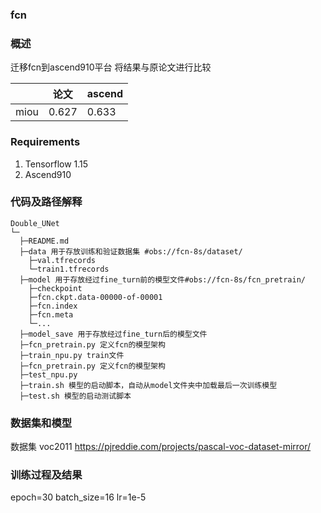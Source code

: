 ###   **fcn** 


###   **概述** 

迁移fcn到ascend910平台
将结果与原论文进行比较

 |                | 论文   | ascend |
|----------------|------|--------|
| miou | 0.627 | 0.633  |

###  Requirements

1. Tensorflow 1.15
2. Ascend910

###   **代码及路径解释** 



```
Double_UNet
└─ 
  ├─README.md
  ├─data 用于存放训练和验证数据集 #obs://fcn-8s/dataset/
  	├─val.tfrecords
  	└─train1.tfrecords
  ├─model 用于存放经过fine_turn前的模型文件#obs://fcn-8s/fcn_pretrain/
  	├─checkpoint
  	├─fcn.ckpt.data-00000-of-00001
  	├─fcn.index
  	├─fcn.meta
  	└─...
  ├─model_save 用于存放经过fine_turn后的模型文件
  ├─fcn_pretrain.py 定义fcn的模型架构
  ├─train_npu.py train文件
  ├─fcn_pretrain.py 定义fcn的模型架构
  ├─test_npu.py
  ├─train.sh 模型的启动脚本，自动从model文件夹中加载最后一次训练模型
  ├─test.sh 模型的启动测试脚本

```
###   **数据集和模型** 

数据集 voc2011
https://pjreddie.com/projects/pascal-voc-dataset-mirror/


### 训练过程及结果
epoch=30
batch_size=16
lr=1e-5